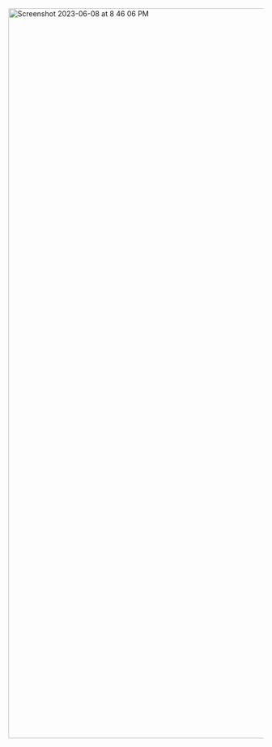 

<img width="1440" alt="Screenshot 2023-06-08 at 8 46 06 PM" src="https://github.com/vvegesna01/eras-tour-tracker/assets/59417081/aa65afd9-7971-4036-a6a5-3ce9fc044a00">
